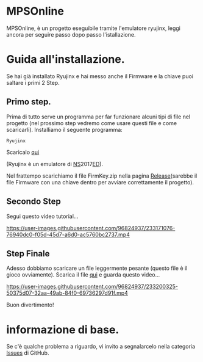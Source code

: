 # MPSOnline
MPSOnline, è un progetto eseguibile tramite l'emulatore ryujinx, leggi ancora per seguire passo dopo passo l'istallazione.

# Guida all'installazione.
Se hai già installato Ryujinx e hai messo anche il Firmware e la chiave puoi saltare i primi 2 Step.
## Primo step.
Prima di tutto serve un programma per far funzionare alcuni tipi di file nel progetto (nel prossimo step vedremo come usare questi file e come scaricarli).
Installiamo il seguente programma: 
```
Ryujinx
```
Scaricalo [qui](https://ryujinx.org/)

(Ryujinx è un emulatore di [NS](https://www.acronymfinder.com/Nintendo-Switch-(NS).html)2017[ED](https://www.acronymfinder.com/Edition-(ED).html)).

Nel frattempo scarichiamo il file FirmKey.zip nella pagina [Release](https://github.com/Zard-Studios/MPSOnline/releases/tag/FirmKey)(sarebbe il file Firmware con una chiave dentro per avviare correttamente il progetto).

## Secondo Step
Segui questo video tutorial...

https://user-images.githubusercontent.com/96824937/233171076-76940dc0-f05d-45d7-a6d0-ac5760bc2737.mp4

## Step Finale
Adesso dobbiamo scaricare un file leggermente pesante (questo file è il gioco ovviamente).
Scarica il file [qui](https://drive.google.com/file/d/1cKCDiRr9aJZ5bDTFTP9nZIRujreymZ1b/view?usp=share_link)
e guarda questo video...

https://user-images.githubusercontent.com/96824937/233200325-50375d07-32aa-49ab-84f0-69736297d91f.mp4

Buon divertimento!


# informazione di base.
Se c'è qualche problema a riguardo, vi invito a segnalarcelo nella categoria [Issues](https://github.com/Zard-Studios/MPSOnline/issues) di GitHub.
